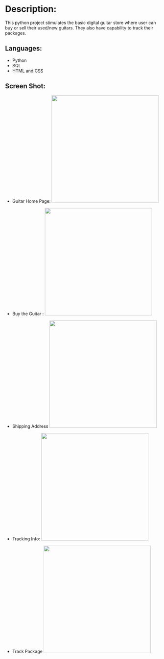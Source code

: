 # Description: 

This python project stimulates the basic digital guitar store where user can buy or sell their used/new guitars. They also have capability to track their packages.

## Languages:

* Python
* SQL
* HTML and CSS


## Screen Shot:

* Guitar Home Page:
  <img src = "http://i.imgur.com/zISw0U6.jpg" width="350" height="350">


* Buy the Guitar :
  <img src = http://i.imgur.com/qTZdJ3O.jpg width="350" height="350">

* Shipping Address
  <img src = "http://i.imgur.com/To5iE6k.jpg" width="350" height="350">

* Tracking Info:
  <img src = "http://i.imgur.com/HqWxn5Z.jpg" width="350" height="350">

* Track Package
  <img src = "http://i.imgur.com/mXrqQ5m.jpg" width="350" height="350">

